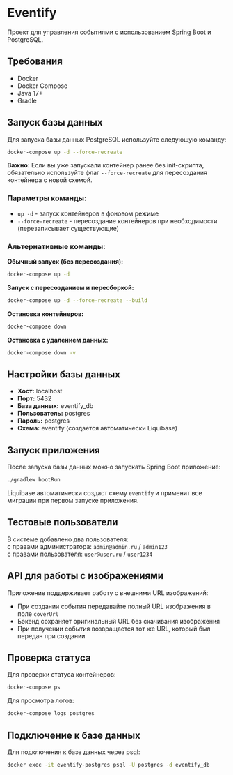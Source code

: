 # Eventify

Проект для управления событиями с использованием Spring Boot и PostgreSQL.

## Требования

- Docker
- Docker Compose
- Java 17+
- Gradle

## Запуск базы данных

Для запуска базы данных PostgreSQL используйте следующую команду:

```bash
docker-compose up -d --force-recreate
```

**Важно:** Если вы уже запускали контейнер ранее без init-скрипта, обязательно используйте флаг `--force-recreate` для пересоздания контейнера с новой схемой.

### Параметры команды:
- `up -d` - запуск контейнеров в фоновом режиме
- `--force-recreate` - пересоздание контейнеров при необходимости (перезаписывает существующие)

### Альтернативные команды:

**Обычный запуск (без пересоздания):**
```bash
docker-compose up -d
```

**Запуск с пересозданием и пересборкой:**
```bash
docker-compose up -d --force-recreate --build
```

**Остановка контейнеров:**
```bash
docker-compose down
```

**Остановка с удалением данных:**
```bash
docker-compose down -v
```

## Настройки базы данных

- **Хост:** localhost
- **Порт:** 5432
- **База данных:** eventify_db
- **Пользователь:** postgres
- **Пароль:** postgres
- **Схема:** eventify (создается автоматически Liquibase)

## Запуск приложения

После запуска базы данных можно запускать Spring Boot приложение:

```bash
./gradlew bootRun
```

Liquibase автоматически создаст схему `eventify` и применит все миграции при первом запуске приложения.

## Тестовые пользователи
В системе добавлено два пользователя:  
с правами администратора: `admin@admin.ru` / `admin123`    
с правами пользователя: `user@user.ru` / `user1234`  

## API для работы с изображениями

Приложение поддерживает работу с внешними URL изображений:
- При создании события передавайте полный URL изображения в поле `coverUrl`
- Бэкенд сохраняет оригинальный URL без скачивания изображения
- При получении события возвращается тот же URL, который был передан при создании

## Проверка статуса

Для проверки статуса контейнеров:

```bash
docker-compose ps
```

Для просмотра логов:

```bash
docker-compose logs postgres
```

## Подключение к базе данных

Для подключения к базе данных через psql:

```bash
docker exec -it eventify-postgres psql -U postgres -d eventify_db
```

